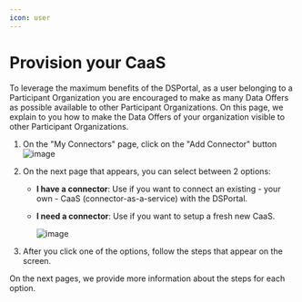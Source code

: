 ```yaml
---
icon: user
---
```


# Provision your CaaS

To leverage the maximum benefits of the DSPortal, as a user belonging to a Participant Organization you are encouraged to make as many Data Offers as possible available to other Participant Organizations. On this page, we explain to you how to make the Data Offers of your organization visible to other Participant Organizations.

1. On the "My Connectors" page, click on the "Add Connector" button
   ![image](https://github.com/user-attachments/assets/a3dbce24-6dce-4e45-94f9-0599152f3ef0)
   
3. On the next page that appears, you can select between 2 options:
    - **I have a connector**: Use if you want to connect an existing - your own - CaaS (connector-as-a-service) with the DSPortal.
    - **I need a connector**: Use if you want to setup a fresh new CaaS.
      
      ![image](https://github.com/user-attachments/assets/67630f05-3e28-4649-b32f-fc144f57b5a1)

4. After you click one of the options, follow the steps that appear on the screen.

On the next pages, we provide more information about the steps for each option.
